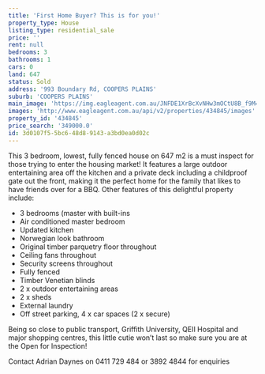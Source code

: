 ```yaml
---
title: 'First Home Buyer? This is for you!'
property_type: House
listing_type: residential_sale
price: ''
rent: null
bedrooms: 3
bathrooms: 1
cars: 0
land: 647
status: Sold
address: '993 Boundary Rd, COOPERS PLAINS'
suburb: 'COOPERS PLAINS'
main_image: 'https://img.eagleagent.com.au/JNFDE1XrBcXvNHw3mOCtU8B_f9M=/1280x854/smart/https://s3-us-west-2.amazonaws.com/eagleagent-orig/images/6818262/104186731-image-M.jpg'
images: 'http://www.eagleagent.com.au/api/v2/properties/434845/images'
property_id: '434845'
price_search: '349000.0'
id: 3d0107f5-5bc6-48d8-9143-a3bd0ea0d02c
---
```

This 3 bedroom, lowest, fully fenced house on 647 m2 is a must inspect for those trying to enter the housing market!  It features a large outdoor entertaining area off the kitchen and a private deck including a childproof gate out the front, making it the perfect home for the family that likes to have friends over for a BBQ.  Other features of this delightful property include:

 -  3 bedrooms (master with built-ins
 -  Air conditioned master bedroom
 -  Updated kitchen
 -  Norwegian look bathroom
 -  Original timber parquetry floor throughout
 -  Ceiling fans throughout
 -  Security screens throughout
 -  Fully fenced
 -  Timber Venetian blinds
 -  2 x outdoor entertaining areas
 -  2 x sheds
 -  External laundry
 -  Off street parking, 4 x car spaces (2 x secure)

Being so close to public transport, Griffith University, QEII Hospital and major shopping centres, this little cutie won’t last so make sure you are at the Open for Inspection!

Contact Adrian Daynes on 0411 729 484 or 3892 4844 for enquiries